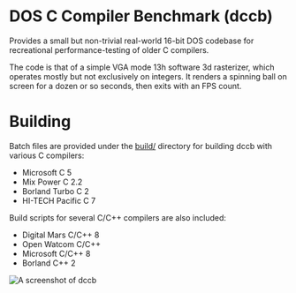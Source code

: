 # DOS C Compiler Benchmark (dccb)
Provides a small but non-trivial real-world 16-bit DOS codebase for recreational performance-testing of older C compilers.

The code is that of a simple VGA mode 13h software 3d rasterizer, which operates mostly but not exclusively on integers. It renders a spinning ball on screen for a dozen or so seconds, then exits with an FPS count.

# Building
Batch files are provided under the [build/](build/) directory for building dccb with various C compilers:
- Microsoft C 5
- Mix Power C 2.2
- Borland Turbo C 2
- HI-TECH Pacific C 7

Build scripts for several C/C++ compilers are also included:
- Digital Mars C/C++ 8
- Open Watcom C/C++
- Microsoft C/C++ 8
- Borland C++ 2

![A screenshot of dccb](http://tarpeeksihyvaesoft.com/soft/img/dccb_b.png)
